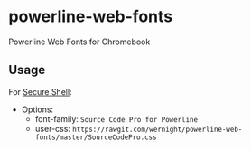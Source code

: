 # powerline-web-fonts

Powerline Web Fonts for Chromebook

## Usage

For [Secure Shell](https://chrome.google.com/webstore/detail/secure-shell/pnhechapfaindjhompbnflcldabbghjo):

  - Options:
      - font-family: `Source Code Pro for Powerline`
      - user-css: `https://rawgit.com/wernight/powerline-web-fonts/master/SourceCodePro.css`
